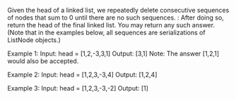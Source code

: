 Given the head of a linked list, we repeatedly delete consecutive sequences of nodes that sum to 0 until there are no such sequences.
:
After doing so, return the head of the final linked list.  You may return any such answer.
(Note that in the examples below, all sequences are serializations of ListNode objects.)

Example 1:
Input: head = [1,2,-3,3,1]
Output: [3,1]
Note: The answer [1,2,1] would also be accepted.

Example 2:
Input: head = [1,2,3,-3,4]
Output: [1,2,4]

Example 3:
Input: head = [1,2,3,-3,-2]
Output: [1]

